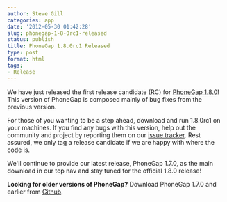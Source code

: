 ```yaml
---
author: Steve Gill
categories: app
date: '2012-05-30 01:42:28'
slug: phonegap-1-8-0rc1-released
status: publish
title: PhoneGap 1.8.0rc1 Released
type: post
format: html
tags:
- Release
---
```


We have just released the first release candidate (RC) for [PhoneGap 1.8.0](https://github.com/phonegap/phonegap/zipball/1.8.0rc1)! This version of PhoneGap is composed mainly of bug fixes from the previous version.

For those of you wanting to be a step ahead, download and run 1.8.0rc1 on your machines. If you find any bugs with this version, help out the community and project by reporting them on our [issue tracker](https://issues.apache.org/jira/browse/CB). Rest assured, we only tag a release candidate if we are happy with where the code is.

We'll continue to provide our latest release, PhoneGap 1.7.0, as the main download in our top nav and stay tuned for the official 1.8.0 release!

**Looking for older versions of PhoneGap?** Download PhoneGap 1.7.0 and earlier from [Github](https://github.com/phonegap/phonegap/tags).
